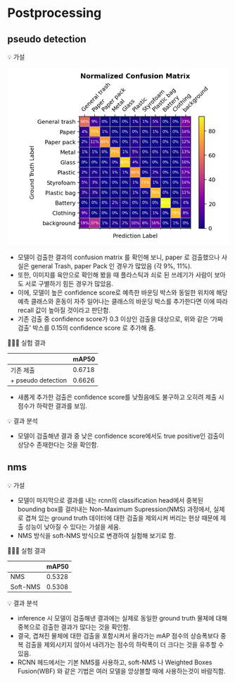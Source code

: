 # Postprocessing

## pseudo detection

<aside>
💡 가설

![confusion_matrix.png](images/confusion_matrix.png)

- 모델이 검출한 결과의 confusion matrix 를 확인해 보니, paper 로 검출했으나 사실은 general Trash, paper Pack 인 경우가 많았음 (각 9%, 11%).
- 또한, 이미지를 육안으로 확인해 봤을 때 플라스틱과 쇠로 된 쓰레기가 사람이 보아도 서로 구별하기 힘든 경우가 많았음.
- 이에, 모델이 높은 confidence score로 예측한 바운딩 박스와 동일한 위치에 해당 예측 클래스와 혼동이 자주 일어나는 클래스의 바운딩 박스를 추가한다면 이에 따라 recall 값이 높아질 것이라고 판단함.
- 기존 검출 중 confidence score가 0.3 이상인 검출을 대상으로, 위와 같은 ‘가짜 검출’ 박스를 0.15의 confidence score 로 추가해 줌.
</aside>

<aside>
🧑🏻‍🔬 실험 결과

|  | mAP50 |
| --- | --- |
| 기존 제출 | 0.6718 |
| + pseudo detection | 0.6626 |
- 새롭게 추가한 검출은 confidence score를 낮췄음에도 불구하고 오히려 제출 시 점수가 하락한 결과를 보임.
</aside>

<aside>
💡 결과 분석

- 모델이 검출해낸 결과 중 낮은 confidence score에서도 true positive인 검출이 상당수 존재한다는 것을 확인함.
</aside>

## nms

<aside>
💡 가설

- 모델이 마지막으로 결과를 내는 rcnn의 classification head에서 중복된 bounding box를 걸러내는 Non-Maximum Supression(NMS) 과정에서, 실제로 겹쳐 있는 ground truth 데이터에 대한 검출을 제외시켜 버리는 현상 때문에 제출 성능이 낮아질 수 있다는 가설을 세움.
- NMS 방식을 soft-NMS  방식으로 변경하여 실험해 보기로 함.
</aside>

<aside>
🧑🏻‍🔬 실험 결과

|  | mAP50 |
| --- | --- |
| NMS | 0.5328 |
| Soft-NMS | 0.5308 |
</aside>

<aside>
💡 결과 분석

- inference 시 모델이 검출해낸 결과에는 실제로 동일한 ground truth 물체에 대해 중복으로 검출한 결과가 많다는 것을 확인함.
- 결국, 겹쳐진 물체에 대한 검출을 포함시켜서 올라가는 mAP 점수의 상승폭보다 중복 검출을 제외시키지 않아서 내려가는 점수의 하락폭이 더 크다는 것을 유추할 수 있음.
- RCNN 헤드에서는 기본 NMS를 사용하고, soft-NMS 나 Weighted Boxes Fusion(WBF) 와 같은 기법은 여러 모델을 앙상블할 때에 사용하는것이 바람직함.
</aside>